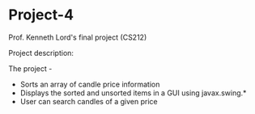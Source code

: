 # Project-4
Prof. Kenneth Lord's final project (CS212)

Project description: 

The project -

- Sorts an array of candle price information
- Displays the sorted and unsorted items in a GUI using javax.swing.*
- User can search candles of a given price

